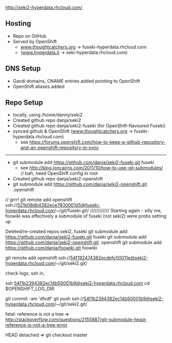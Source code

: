 http://seki2-hyperdata.rhcloud.com/

## Hosting
* Repo on GitHub
* Served by OpenShift
  * www.thoughtcatchers.org -> fuseki-hyperdata.rhcloud.com
  * (www.hyperdata.it -> seki-hyperdata.rhcloud.com)

## DNS Setup
* Gandi domains, CNAME entries added pointing to OpenShift
* OpenShift aliases added

## Repo Setup
* locally, using /home/danny/seki2
* Created github repo danja/seki2
* Created github repo danja/seki2-fuseki (for OpenShift-flavoured Fuseki)
* synced github & OpenShift (www.thoughtcatchers.org -> fuseki-hyperdata.rhcloud.com)
  * see https://forums.openshift.com/how-to-keep-a-github-repository-and-an-openshift-repository-in-sync

-------------------------
* git submodule add https://github.com/danja/seki2-fuseki.git fuseki
  * see http://blog.joncairns.com/2011/10/how-to-use-git-submodules/
// bah, need OpenShift config in root
* Created github repo danja/seki2-openshift
* git submodule add https://github.com/danja/seki2-openshift.git .openshift

// grrr!
git remote add openshift ssh://521b08db4382ece7830001d5@fuseki-hyperdata.rhcloud.com/~/git/fuseki.git/
//////////// Starting again - silly me, foowiki was effectively a submodule of fuseki (not seki2) were probs setting up 

Deleted/re-created repos seki2, fuseki
git submodule add https://github.com/danja/seki2-fuseki.git fuseki
git submodule add https://github.com/danja/seki2-openshift.git .openshift
git submodule add https://github.com/danja/foowiki.git foowiki

git remote add openshift ssh://54f192474382ecdefc00011e@seki2-hyperdata.rhcloud.com/~/git/seki2.git/

check logs:
ssh in, 

ssh 54f1b2394382ec14b50001b9@seki2-hyperdata.rhcloud.com
cd $OPENSHIFT_LOG_DIR 

git commit -am 'dfsdf'
git push ssh://54f1b2394382ec14b50001b9@seki2-hyperdata.rhcloud.com/~/git/seki2.git/


fatal: reference is not a tree => http://stackoverflow.com/questions/2155887/git-submodule-head-reference-is-not-a-tree-error

HEAD detached  => git checkout master





